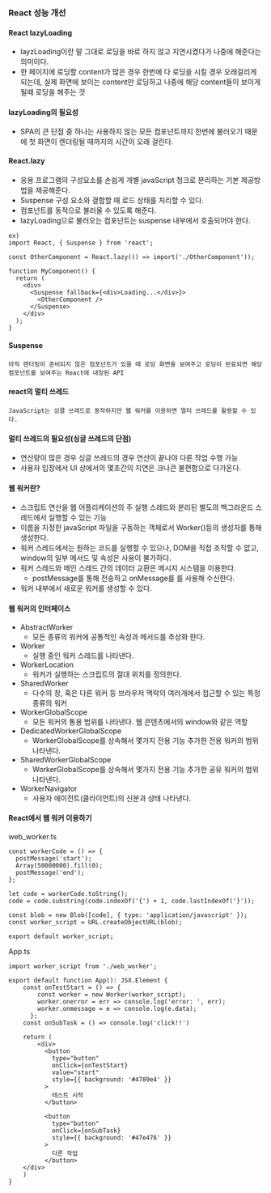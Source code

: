 ### React 성능 개선
#### React lazyLoading
* layzLoading이란 말 그대로 로딩을 바로 하지 않고 지연시켰다가 나중에 해준다는 의미이다.
* 한 페이지에 로딩할 content가 많은 경우 한번에 다 로딩을 시킬 경우 오래걸리게 되는데, 실제 화면에 보이는 content만 로딩하고 나중에 해당 content들이 보이게 될때 로딩을 해주는 것
#### lazyLoading의 필요성
* SPA의 큰 단점 중 하나는 사용하지 않는 모든 컴포넌트까지 한번에 불러오기 때문에 첫 화면이 렌더링될 때까지의 시간이 오래 걸린다.
#### React.lazy
* 응용 프로그램의 구성요소를 손쉽게 개별 javaScript 청크로 분리하는 기본 제공방법을 제공해준다.
* Suspense 구성 요소와 결합할 때 로드 상태를 처리할 수 있다.
* 컴포넌트를 동적으로 불러올 수 있도록 해준다.
* lazyLoading으로 불러오는 컴포넌트는 suspense 내부에서 호출되어야 한다.
```
ex)
import React, { Suspense } from 'react';

const OtherComponent = React.lazy(() => import('./OtherComponent'));

function MyComponent() {
  return (
    <div>
      <Suspense fallback={<div>Loading...</div>}>
        <OtherComponent />
      </Suspense>
    </div>
  );
}
```
#### Suspense
```
아직 렌더링이 준비되지 않은 컴포넌트가 있을 때 로딩 화면을 보여주고 로딩이 완료되면 해당 컴포넌트를 보여주는 React에 내장된 API
```
#### react의 멀티 쓰레드
```
JavaScript는 싱클 쓰레드로 동작하지만 웹 워커를 이용하면 멀티 쓰레드를 활용할 수 있다.
```
#### 멀티 쓰레드의 필요성(싱글 쓰레드의 단점)
* 연산량이 많은 경우 싱글 쓰레드의 경우 연산이 끝나야 다른 작업 수행 가능
* 사용자 입장에서 UI 상에서의 몇초간의 지연은 크나큰 불편함으로 다가온다.
#### 웹 워커란?
* 스크립트 연산을 웹 어플리케이션의 주 실행 스레드와 분리된 별도의 백그라운드 스레드에서 실행할 수 있는 기능
* 이름을 지정한 javaScript 파일을 구동하는 객체로서 Worker()등의 생성자를 통해 생성한다.
* 워커 스레드에서는 원하는 코드를 실행할 수 있으나, DOM을 직접 조작할 수 없고, window의 일부 메서드 및 속성은 사용이 불가하다.
* 워커 스레드와 메인 스레드 간의 데이터 교환은 메시지 시스템을 이용한다.
  * postMessage를 통해 전송하고 onMessage를 를 사용해 수신한다.
* 워커 내부에서 새로운 워커를 생성할 수 있다.
#### 웹 워커의 인터페이스
* AbstractWorker
  * 모든 종류의 워커에 공통적인 속성과 메서드를 추상화 한다.
* Worker
  * 실행 중인 워커 스레드를 나타낸다.
* WorkerLocation
  * 워커가 실행하는 스크립트의 절대 위치를 정의한다.
* SharedWorker
  * 다수의 창, 혹은 다른 워커 등 브라우저 맥락의 여러개에서 접근할 수 있는 특정 종류의 워커
* WorkerGlobalScope
  * 모든 워커의 통용 범위를 나타낸다. 웹 콘텐츠에서의 window와 같은 역할
* DedicatedWorkerGlobalScope
  * WorkerGlobalScope를 상속해서 몇가지 전용 기능 추가한 전용 워커의 범위 나타낸다.
* SharedWorkerGlobalScope
  * WorkerGlobalScope를 상속해서 몇가지 전용 기능 추가한 공유 워커의 범위 나타낸다.
* WorkerNavigator
  * 사용자 에이전트(클라이언트)의 신분과 상태 나타낸다.
#### React에서 웹 워커 이용하기
web_worker.ts
```
const workerCode = () => {
  postMessage('start');
  Array(50000000).fill(0);
  postMessage('end');
};

let code = workerCode.toString();
code = code.substring(code.indexOf('{') + 1, code.lastIndexOf('}'));

const blob = new Blob([code], { type: 'application/javascript' });
const worker_script = URL.createObjectURL(blob);

export default worker_script;
```
App.ts
```
import worker_script from './web_worker';

export default function App(): JSX.Element {
    const onTestStart = () => {
        const worker = new Worker(worker_script);
        worker.onerror = err => console.log('error: ', err);
        worker.onmessage = e => console.log(e.data);
      };
    const onSubTask = () => console.log('click!!')
    
	return (
    	<div>
          <button
            type="button"
            onClick={onTestStart}
            value="start"
            style={{ background: '#4789e4' }}
          >
            테스트 시작
          </button>
          
          <button
            type="button"
            onClick={onSubTask}
            style={{ background: '#47e476' }}
          >
            다른 작업
          </button>
    </div>
    )
}
```
